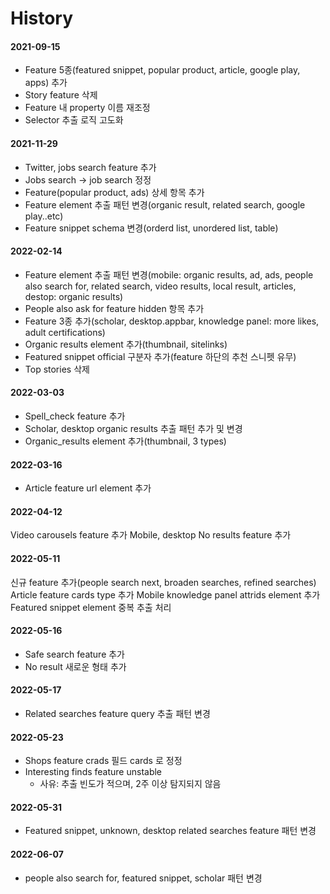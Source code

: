 # History

#### 2021-09-15

* Feature 5종(featured snippet, popular product, article, google play, apps) 추가
* Story feature 삭제&#x20;
* Feature 내 property 이름 재조정&#x20;
*   Selector 추출 로직 고도화



#### 2021-11-29&#x20;

* Twitter, jobs search feature 추가&#x20;
* Jobs search → job search 정정&#x20;
* Feature(popular product, ads) 상세 항목 추가&#x20;
* Feature element 추출 패턴 변경(organic result, related search, google play..etc)&#x20;
* Feature snippet schema 변경(orderd list, unordered list, table)&#x20;

#### 2022-02-14&#x20;

* Feature element 추출 패턴 변경(mobile: organic results, ad, ads, people also search for, related search, video results, local result, articles, destop: organic results)&#x20;
* People also ask for feature hidden 항목 추가&#x20;
* Feature 3종 추가(scholar, desktop.appbar, knowledge panel: more likes, adult certifications)
* Organic results element 추가(thumbnail, sitelinks)&#x20;
* Featured snippet official 구분자 추가(feature 하단의 추천 스니펫 유무)&#x20;
* Top stories 삭제&#x20;

#### 2022-03-03&#x20;

* Spell\_check feature 추가&#x20;
* Scholar, desktop organic results 추출 패턴 추가 및 변경
* Organic\_results element 추가(thumbnail, 3 types) &#x20;

#### 2022-03-16

* Article feature url element 추가&#x20;

#### 2022-04-12&#x20;

Video carousels feature 추가 Mobile, desktop No results feature 추가&#x20;

#### 2022-05-11&#x20;

신규 feature 추가(people search next, broaden searches, refined searches) Article feature cards type 추가 Mobile knowledge panel attrids element 추가 Featured snippet element 중복 추출 처리&#x20;

#### 2022-05-16&#x20;

* Safe search feature 추가
* No result 새로운 형태 추가&#x20;

#### 2022-05-17

* Related searches feature query 추출 패턴 변경

#### 2022-05-23&#x20;

* Shops feature crads 필드 cards 로 정정&#x20;
* Interesting finds feature unstable
  * 사유: 추출 빈도가 적으며, 2주 이상 탐지되지 않음&#x20;

#### &#x20;2022-05-31&#x20;

* Featured snippet, unknown, desktop related searches feature 패턴 변경

#### 2022-06-07

* people also search for, featured snippet, scholar 패턴 변경
